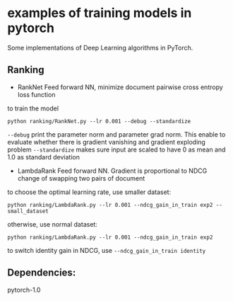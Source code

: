 # examples of training models in pytorch

Some implementations of Deep Learning algorithms in PyTorch.

## Ranking

* RankNet
Feed forward NN, minimize document pairwise cross entropy loss function

to train the model
```
python ranking/RankNet.py --lr 0.001 --debug --standardize
```
`--debug` print the parameter norm and parameter grad norm. This enable to evaluate whether there is gradient vanishing and gradient exploding problem
`--standardize` makes sure input are scaled to have 0 as mean and 1.0 as standard deviation

* LambdaRank
Feed forward NN. Gradient is proportional to NDCG change of swapping two pairs of document

to choose the optimal learning rate, use smaller dataset:
```
python ranking/LambdaRank.py --lr 0.001 --ndcg_gain_in_train exp2 --small_dataset
```
otherwise, use normal dataset:
```
python ranking/LambdaRank.py --lr 0.001 --ndcg_gain_in_train exp2
```
to switch identity gain in NDCG, use `--ndcg_gain_in_train identity`

## Dependencies:
pytorch-1.0
